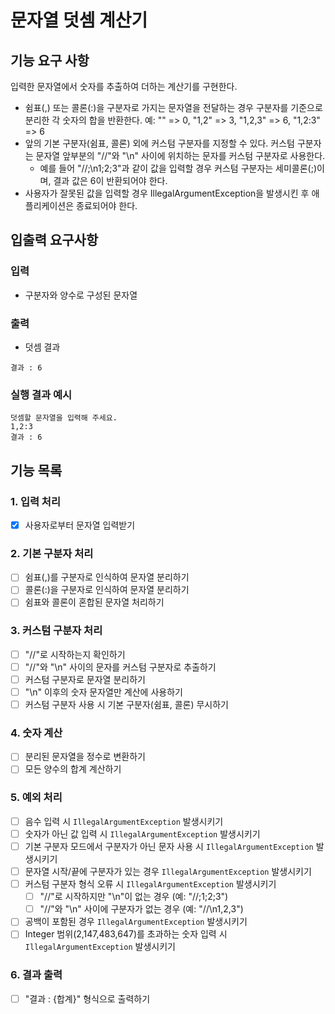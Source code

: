 # 문자열 덧셈 계산기
## 기능 요구 사항
입력한 문자열에서 숫자를 추출하여 더하는 계산기를 구현한다.
- 쉼표(,) 또는 콜론(:)을 구분자로 가지는 문자열을 전달하는 경우 구분자를 기준으로 분리한 각 숫자의 합을 반환한다.
예: "" => 0, "1,2" => 3, "1,2,3" => 6, "1,2:3" => 6
- 앞의 기본 구분자(쉼표, 콜론) 외에 커스텀 구분자를 지정할 수 있다. 커스텀 구분자는 문자열 앞부분의 "//"와 "\n" 사이에 위치하는 문자를 커스텀 구분자로 사용한다.
  - 예를 들어 "//;\n1;2;3"과 같이 값을 입력할 경우 커스텀 구분자는 세미콜론(;)이며, 결과 값은 6이 반환되어야 한다.
- 사용자가 잘못된 값을 입력할 경우 IllegalArgumentException을 발생시킨 후 애플리케이션은 종료되어야 한다.

## 입출력 요구사항
### 입력
- 구분자와 양수로 구성된 문자열
### 출력
- 덧셈 결과
```text
결과 : 6
```
### 실행 결과 예시
```
덧셈할 문자열을 입력해 주세요.
1,2:3
결과 : 6
```

## 기능 목록

### 1. 입력 처리
- [x] 사용자로부터 문자열 입력받기

### 2. 기본 구분자 처리
- [ ] 쉼표(,)를 구분자로 인식하여 문자열 분리하기
- [ ] 콜론(:)을 구분자로 인식하여 문자열 분리하기
- [ ] 쉼표와 콜론이 혼합된 문자열 처리하기

### 3. 커스텀 구분자 처리
- [ ] "//"로 시작하는지 확인하기
- [ ] "//"와 "\n" 사이의 문자를 커스텀 구분자로 추출하기
- [ ] 커스텀 구분자로 문자열 분리하기
- [ ] "\n" 이후의 숫자 문자열만 계산에 사용하기
- [ ] 커스텀 구분자 사용 시 기본 구분자(쉼표, 콜론) 무시하기

### 4. 숫자 계산
- [ ] 분리된 문자열을 정수로 변환하기
- [ ] 모든 양수의 합계 계산하기

### 5. 예외 처리
- [ ] 음수 입력 시 `IllegalArgumentException` 발생시키기
- [ ] 숫자가 아닌 값 입력 시 `IllegalArgumentException` 발생시키기
- [ ] 기본 구분자 모드에서 구분자가 아닌 문자 사용 시 `IllegalArgumentException` 발생시키기
- [ ] 문자열 시작/끝에 구분자가 있는 경우 `IllegalArgumentException` 발생시키기
- [ ] 커스텀 구분자 형식 오류 시 `IllegalArgumentException` 발생시키기
  - [ ] "//"로 시작하지만 "\n"이 없는 경우 (예: "//;1;2;3")
  - [ ] "//"와 "\n" 사이에 구분자가 없는 경우 (예: "//\n1,2,3")
- [ ] 공백이 포함된 경우 `IllegalArgumentException` 발생시키기
- [ ] Integer 범위(2,147,483,647)를 초과하는 숫자 입력 시 `IllegalArgumentException` 발생시키기

### 6. 결과 출력
- [ ] "결과 : {합계}" 형식으로 출력하기